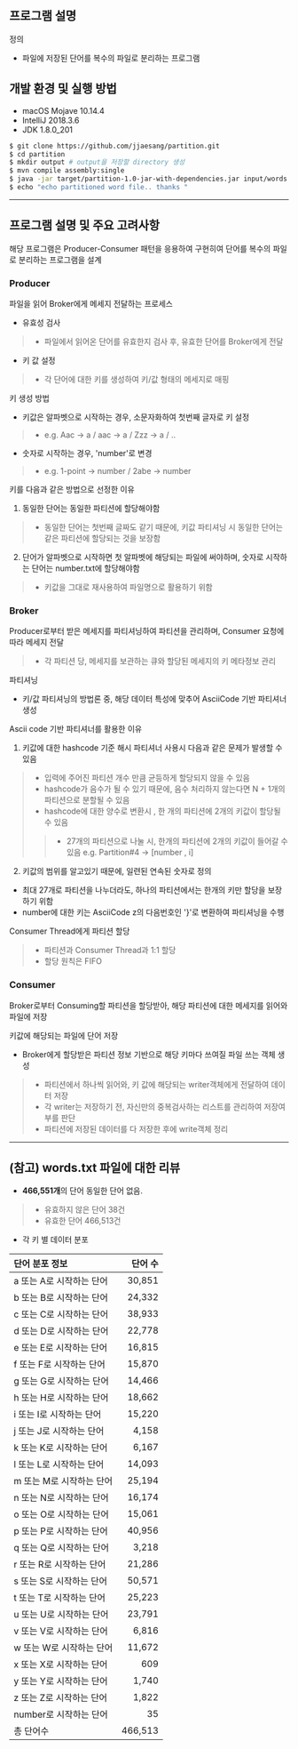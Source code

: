 
## 프로그램 설명

정의
- 파일에 저장된 단어를 복수의 파일로 분리하는 프로그램


## 개발 환경 및 실행 방법

- macOS Mojave 10.14.4
- IntelliJ 2018.3.6
- JDK 1.8.0_201

```bash
$ git clone https://github.com/jjaesang/partition.git
$ cd partition
$ mkdir output # output을 저장할 directory 생성
$ mvn compile assembly:single
$ java -jar target/partition-1.0-jar-with-dependencies.jar input/words.txt output 10
$ echo "echo partitioned word file.. thanks "
```

---

## 프로그램 설명 및 주요 고려사항
해당 프로그램은 Producer-Consumer 패턴을 응용하여 구현히여 단어를 복수의 파일로 분리하는 프로그램을 설계 

### Producer 
파일을 읽어 Broker에게 메세지 전달하는 프로세스

- 유효성 검사
> - 파일에서 읽어온 단어를 유효한지 검사 후, 유효한 단어를 Broker에게 전달
- 키 값 설정 
> - 각 단어에 대한 키를 생성하여 키/값 형태의 메세지로 매핑 

키 생성 방법
- 키값은 알파벳으로 시작하는 경우, 소문자화하여 첫번째 글자로 키 설정
> - e.g. Aac -> a / aac -> a / Zzz -> a / ..
- 숫자로 시작하는 경우, 'number'로 변경
> - e.g. 1-point -> number / 2abe -> number

키를 다음과 같은 방법으로 선정한 이유 
1. 동일한 단어는 동일한 파티션에 할당해야함 
> - 동일한 단어는 첫번째 글짜도 같기 때문에, 키값 파티셔닝 시 동일한 단어는 같은 파티션에 할당되는 것을 보장함 

2. 단어가 알파벳으로 시작하면 첫 알파벳에 해당되는 파일에 써야하며, 숫자로 시작하는 단어는 number.txt에 할당해야함
> - 키값을 그대로 재사용하여 파일명으로 활용하기 위함 


### Broker
Producer로부터 받은 메세지를 파티셔닝하여 파티션을 관리하며, Consumer 요청에 따라 메세지 전달
> - 각 파티션 당, 메세지를 보관하는 큐와 할당된 메세지의 키 메타정보 관리

파티셔닝
- 키/값 파티셔닝의 방법론 중, 해당 데이터 특성에 맞추어 AsciiCode 기반 파티셔너 생성

Ascii code 기반 파티셔너를 활용한 이유
1. 키값에 대한 hashcode 기준 해시 파티셔너 사용시 다음과 같은 문제가 발생할 수 있음
> - 입력에 주어진 파티션 개수 만큼 균등하게 할당되지 않을 수 있음
> - hashcode가 음수가 될 수 있기 때문에, 음수 처리하지 않는다면 N + 1개의 파티션으로 분할될 수 있음
> - hashcode에 대한 양수로 변환시 , 한 개의 파티션에 2개의 키값이 할당될 수 있음
> > - 27개의 파티션으로 나눌 시, 한개의 파티션에 2개의 키값이 들어갈 수 있음 
> > e.g. Partition#4 -> [number , i] 

2. 키값의 범위를 알고있기 때문에, 일련된 연속된 숫자로 정의
- 최대 27개로 파티션을 나누더라도, 하나의 파티션에서는 한개의 키만 할당을 보장하기 위함 
- number에 대한 키는 AsciiCode z의 다음번호인 '}'로 변환하여 파티셔닝을 수행 


Consumer Thread에게 파티션 할당
> - 파티션과 Consumer Thread과 1:1 할당
> - 할당 원칙은 FIFO


### Consumer
Broker로부터 Consuming할 파티션을 할당받아, 해당 파티션에 대한 메세지를 읽어와 파일에 저장

키값에 해당되는 파일에 단어 저장
 - Broker에게 할당받은 파티션 정보 기반으로 해당 키마다 쓰여질 파일 쓰는 객체 생성
> - 파티션에서 하나씩 읽어와, 키 값에 해당되는 writer객체에게 전달하여 데이터 저장
> - 각 writer는 저장하기 전, 자신만의 중복검사하는 리스트를 관리하여 저장여부를 판단
> - 파티션에 저장된 데이터를 다 저장한 후에 write객체 정리


---

## (참고) words.txt 파일에 대한 리뷰

- **466,551개**의 단어  동일한 단어 없음.  
> - 유효하지 않은 단어 38건
> - 유효한 단어 466,513건

- 각 키 별 데이터 분포

| 단어 분포 정보 | 단어 수 |
|:--------------------------|--------:|
| a 또는 A로 시작하는 단어 |  30,851 |
| b 또는 B로 시작하는 단어 |  24,332 |
| c 또는 C로 시작하는 단어 |  38,933 |
| d 또는 D로 시작하는 단어 |  22,778 |
| e 또는 E로 시작하는 단어 |  16,815 |
| f 또는 F로 시작하는 단어 |  15,870 |
| g 또는 G로 시작하는 단어 |  14,466 |
| h 또는 H로 시작하는 단어 |  18,662 |
| i 또는 I로 시작하는 단어 |  15,220 |
| j 또는 J로 시작하는 단어 |   4,158 |
| k 또는 K로 시작하는 단어 |   6,167 |
| l 또는 L로 시작하는 단어 |  14,093 |
| m 또는 M로 시작하는 단어 |  25,194 |
| n 또는 N로 시작하는 단어 |  16,174 |
| o 또는 O로 시작하는 단어 |  15,061 |
| p 또는 P로 시작하는 단어 |  40,956 |
| q 또는 Q로 시작하는 단어 |   3,218 |
| r 또는 R로 시작하는 단어 |  21,286 |
| s 또는 S로 시작하는 단어 |  50,571 |
| t 또는 T로 시작하는 단어 |  25,223 |
| u 또는 U로 시작하는 단어 |  23,791 |
| v 또는 V로 시작하는 단어 |   6,816 |
| w 또는 W로 시작하는 단어 |  11,672 |
| x 또는 X로 시작하는 단어 |     609 |
| y 또는 Y로 시작하는 단어 |   1,740 |
| z 또는 Z로 시작하는 단어 |   1,822 |
| number로 시작하는 단어  |      35 |
| 총 단어수              | 466,513 |

